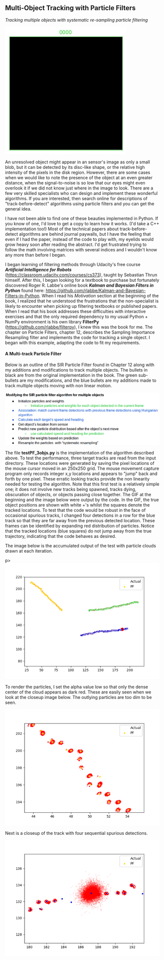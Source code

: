 ## **Multi-Object Tracking with Particle Filters**
*Tracking multiple objects with systematic re-sampling particle filtering*

<p><img src="images/tracking.gif" alt="foo"title="title" /></p>


An unresolved object might appear in an sensor's image as only a small blob, but it can be detected by its disc-like shape, or the relative high intensity of the pixels in the disk region. However, there are some cases when we would like to note the presence of the object at an even greater distance, when the signal-to-noise is so low that our eyes might even overlook it if we did not know just where in the image to look. There are a few very skilled specialists who can design and implement these wonderful algorithms. If you are interested, then search online for descriptions of "track-before-detect" algorithms using particle filters and you can get the general idea.

I have not been able to find one of these beauties implemented in Python. If you know of one, I'd love to get a copy to learn how it works. (I'd take a C++ implementation too!) Most of the technical papers about track-before-detect algorithms are behind journal paywalls, but I have the feeling that even if I had the paper, instead of the code to play with, my eyelids would grow heavy soon after reading the abstract. I'd get frustrated trying to follow the math involving matrices with several indices and I wouldn't know any more than before I began.

I began learning of filtering methods through Udacity's free course **_Artificial Intelligence for Robots_** (https://classroom.udacity.com/courses/cs373), taught by Sebastian Thrun himself. After this, I began looking for a textbook to purchase but fortunately discovered Roger R. Labbe's online book **_Kalman and Bayesian Filters in Python_** found here: https://github.com/rlabbe/Kalman-and-Bayesian-Filters-in-Python. When I read his *Motivation* section at the beginning of the book, I realized that he understood the frustrations that the non-specialist is likely to encounter when picking up filtering textbooks or published papers. When I read that his book addresses these difficulties with interactive exercises and that the only required dependency to my usual Python + NumPy environment is his own library **FilterPy** (https://github.com/rlabbe/filterpy), I knew this was the book for me. The chapter on Particle Filters, chapter 12, describes the Sampling Importance Resampling filter and implements the code for tracking a single object. I began with this example, adapting the code to fit my requirements.
 
#### A Multi-track Particle Filter 
 
Below is an outline of the SIR Particle Filter found in Chapter 12 along with my additions and modifications to track multiple objects. The bullets in black are from the original implementation in the book. The green sub-bullets are my modifications, and the blue bullets are my additions made to track multiple objects moving with non linear motion.

<p><img src="images/outline.png" /></p>
 
The file **testPF_3objs.py** is the implementation of the algorithm described above. To test the performance, three target tracks are read from the input directory. These locations were generated by saving the pixel locations of the mouse cursor moved in an 250x250 grid. The mouse movement capture program only records integer x,y locations and appears to "jump" back and forth by one pixel. These erratic looking tracks provide the non linearity needed for testing the algorithm. Note that this first test is a relatively simple one; it does not involve new tracks being spawned, tracks dying, obscuration of objects, or objects passing close together. The GIF at the beginning and the image below were output by the code. In the GIF, the true object positions are shown with white +'s whilst the squares denote the tracked locations. To test that the code would be robust in the face of occasional spurious tracks, I changed four detections in a row for the blue track so that they are far away from the previous detected location. These frames can be identified by expanding red distribution of particles. Notice that the tracked locations (blue squares) do not jump away from the true trajectory, indicating that the code behaves as desired.

The image below is the accumulated output of the test with particle clouds drawn at each iteration.  

p><img src="images/paths.png" /></p>  

To render the particles, I set the alpha value low so that only the dense center of the cloud appears as dark red. These are easily seen when we look at the closeup image below. The outlying particles are too dim to be seen.  

<p><img src="images/closeup.png" /></p>  

Next is a closeup of the track with four sequential spurious detections.

<p><img src="images/closeup_spurious.png" /></p>  